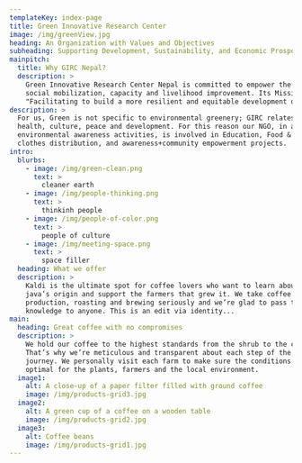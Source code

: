 ```yaml
---
templateKey: index-page
title: Green Innovative Research Center
image: /img/greenView.jpg
heading: An Organization with Values and Objectives
subheading: Supporting Development, Sustainability, and Economic Prosperity
mainpitch:
  title: Why GIRC Nepal?
  description: >
    Green Innovative Research Center Nepal is committed to empower the deprived group of society through awareness,
    social mobilization, capacity and livelihood improvement. Its Mission Statement is
    "Facilitating to build a more resilient and equitable development of societies in Nepal".
description: >
  For us, Green is not specific to environmental greenery; GIRC relates the word green to food, shelter,
  health, culture, peace and development. For this reason our NGO, in addition to plantation &
  environmental awareness activities, is involved in Education, Food &
  clothes distribution, and awareness+community empowerment projects.
intro:
  blurbs:
    - image: /img/green-clean.png
      text: >
        cleaner earth
    - image: /img/people-thinking.png
      text: >
        thinkinh people
    - image: /img/people-of-color.png
      text: >
        people of culture
    - image: /img/meeting-space.png
      text: >
        space filler
  heading: What we offer
  description: >
    Kaldi is the ultimate spot for coffee lovers who want to learn about their
    java’s origin and support the farmers that grew it. We take coffee
    production, roasting and brewing seriously and we’re glad to pass that
    knowledge to anyone. This is an edit via identity...
main:
  heading: Great coffee with no compromises
  description: >
    We hold our coffee to the highest standards from the shrub to the cup.
    That’s why we’re meticulous and transparent about each step of the coffee’s
    journey. We personally visit each farm to make sure the conditions are
    optimal for the plants, farmers and the local environment.
  image1:
    alt: A close-up of a paper filter filled with ground coffee
    image: /img/products-grid3.jpg
  image2:
    alt: A green cup of a coffee on a wooden table
    image: /img/products-grid2.jpg
  image3:
    alt: Coffee beans
    image: /img/products-grid1.jpg
---
```

